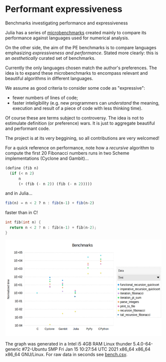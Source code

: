 # Performant expressiveness
Benchmarks investigating performance and expressiveness

Julia has a series of [microbenchmarks](https://julialang.org/benchmarks/) created mainly to compare its performance against languages used for numerical analysis.

On the other side, the aim of the PE benchmarks is to compare languages emphasizing _expressiveness and performance_. Stated more clearly: this is an _aesthetically_ curated set of benchmarks.

Currently the only languages chosen match the author's preferences. The idea is to expand these microbenchmarks to encompass relevant and beautiful algorithms in different languages.

We assume as good criteria to consider some code as "expressive":
- fewer numbers of lines of code;
- faster inteligibility (e.g. new programmers can _understand_ the meaning, execution and result of a piece of code with less thinking time).

Of course these are terms subject to controversy. The idea is not to estimulate definition (or preference) wars. It is just to aggregate beautiful and performant code.

The project is at its very beggining, so all contributions are very welcomed!

For a quick reference on performance, note how a _recursive_ algorithm to compute the first 20 Fibonacci numbers runs in two Scheme implementations (Cyclone and Gambit)...

```Scheme 
(define (fib n)
  (if (< n 2)
      n
      (+ (fib (- n 2)) (fib (- n 2)))))
```
and in Julia...

```Julia
fib(n) = n < 2 ? n : fib(n-1) + fib(n-2)
```
faster than in C!
```C
int fib(int n) {
  return n < 2 ? n : fib(n-1) + fib(n-2);
}
```

![Graph](/benchmarks.png) 

The graph was generated in a Intel i5 4GB RAM Linux thunder 5.4.0-64-generic #72-Ubuntu SMP Fri Jan 15 10:27:54 UTC 2021 x86_64 x86_64 x86_64 GNU/Linux. For raw data in seconds see [bench.csv](https://github.com/arthurmaciel/performant-expressiveness/blob/master/bench.csv).

